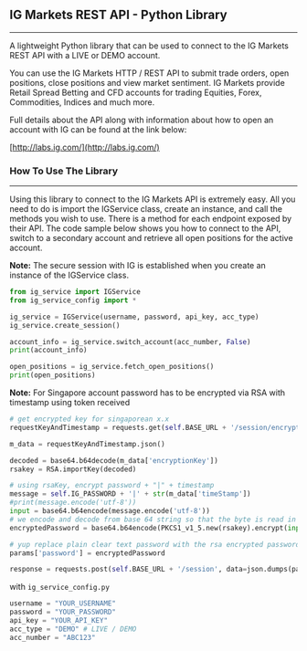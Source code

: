 ## IG Markets REST API - Python Library
--------------------------------------

A lightweight Python library that can be used to connect to the IG Markets REST API with a LIVE or DEMO account.

You can use the IG Markets HTTP / REST API to submit trade orders, open positions, close positions and view market sentiment. IG Markets provide Retail Spread Betting and CFD accounts for trading Equities, Forex, Commodities, Indices and much more.

Full details about the API along with information about how to open an account with IG can be found at the link below:

[http://labs.ig.com/](http://labs.ig.com/)

### How To Use The Library
--------------------------

Using this library to connect to the IG Markets API is extremely easy. All you need to do is import the IGService class, create an instance, and call the methods you wish to use. There is a method for each endpoint exposed by their API. The code sample below shows you how to connect to the API, switch to a secondary account and retrieve all open positions for the active account.

**Note:** The secure session with IG is established when you create an instance of the IGService class.

```python
from ig_service import IGService
from ig_service_config import *

ig_service = IGService(username, password, api_key, acc_type)
ig_service.create_session()

account_info = ig_service.switch_account(acc_number, False)
print(account_info)

open_positions = ig_service.fetch_open_positions()
print(open_positions)
```

**Note:** For Singapore account password has to be encrypted via RSA with timestamp using token received

```python
# get encrypted key for singaporean x.x
requestKeyAndTimestamp = requests.get(self.BASE_URL + '/session/encryptionKey', headers=self.BASIC_HEADERS)

m_data = requestKeyAndTimestamp.json()

decoded = base64.b64decode(m_data['encryptionKey'])
rsakey = RSA.importKey(decoded)

# using rsaKey, encrypt password + "|" + timestamp
message = self.IG_PASSWORD + '|' + str(m_data['timeStamp'])
#print(message.encode('utf-8'))
input = base64.b64encode(message.encode('utf-8'))
# we encode and decode from base 64 string so that the byte is read in same format b4 converting back to string for our json payload
encryptedPassword = base64.b64encode(PKCS1_v1_5.new(rsakey).encrypt(input)).decode('utf-8')

# yup replace plain clear text password with the rsa encrypted password
params['password'] = encryptedPassword

response = requests.post(self.BASE_URL + '/session', data=json.dumps(params), headers=self.BASIC_HEADERS)
```

with `ig_service_config.py`

```python
username = "YOUR_USERNAME"
password = "YOUR_PASSWORD"
api_key = "YOUR_API_KEY"
acc_type = "DEMO" # LIVE / DEMO
acc_number = "ABC123"
```
